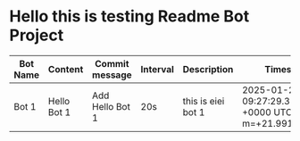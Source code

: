 # Hello this is testing Readme Bot Project

| Bot Name | Content | Commit message | Interval | Description | Timestamp
|-|-|-|-|-|-
|Bot 1|Hello Bot 1|Add Hello Bot 1|20s|this is eiei bot 1|2025-01-25 09:27:29.335411498 +0000 UTC m=+21.991179461
